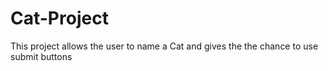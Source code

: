 # Cat-Project

This project allows the user to name a Cat and gives the the chance to use submit buttons
